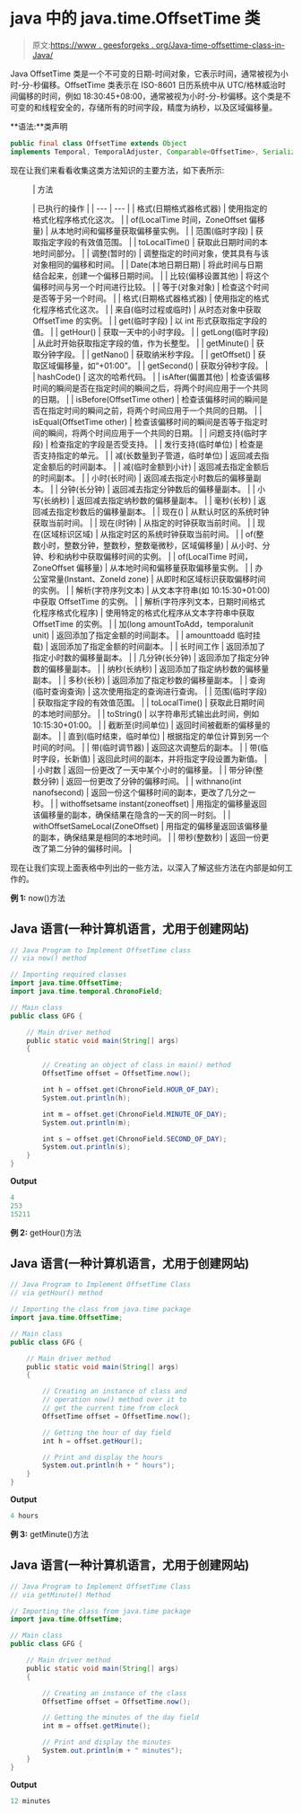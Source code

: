 # java 中的 java.time.OffsetTime 类

> 原文:[https://www . geesforgeks . org/Java-time-offsettime-class-in-Java/](https://www.geeksforgeeks.org/java-time-offsettime-class-in-java/)

Java OffsetTime 类是一个不可变的日期-时间对象，它表示时间，通常被视为小时-分-秒偏移。OffsetTime 类表示在 ISO-8601 日历系统中从 UTC/格林威治时间偏移的时间，例如 18:30:45+08:00，通常被视为小时-分-秒偏移。这个类是不可变的和线程安全的，存储所有的时间字段，精度为纳秒，以及区域偏移量。

**语法:**类声明

```java
public final class OffsetTime extends Object   
implements Temporal, TemporalAdjuster, Comparable<OffsetTime>, Serializable  
```

现在让我们来看看收集这类方法知识的主要方法，如下表所示:

<figure class="table">

| 方法

 | 已执行的操作 |
| --- | --- |
| 格式(日期格式器格式器) | 使用指定的格式化程序格式化这次。 |
| of(LocalTime 时间，ZoneOffset 偏移量) | 从本地时间和偏移量获取偏移量实例。 |
| 范围(临时字段) | 获取指定字段的有效值范围。 |
| toLocalTime() | 获取此日期时间的本地时间部分。 |
| 调整(暂时的) | 调整指定的时间对象，使其具有与该对象相同的偏移和时间。 |
| Date(本地日期日期) | 将此时间与日期结合起来，创建一个偏移日期时间。 |
| 比较(偏移设置其他) | 将这个偏移时间与另一个时间进行比较。 |
| 等于(对象对象) | 检查这个时间是否等于另一个时间。 |
| 格式(日期格式器格式器) | 使用指定的格式化程序格式化这次。 |
| 来自(临时过程或临时) | 从时态对象中获取 OffsetTime 的实例。 |
| get(临时字段) | 以 int 形式获取指定字段的值。 |
| getHour() | 获取一天中的小时字段。 |
| getLong(临时字段) | 从此时开始获取指定字段的值，作为长整型。 |
| getMinute() | 获取分钟字段。 |
| getNano() | 获取纳米秒字段。 |
| getOffset() | 获取区域偏移量，如“+01:00”。 |
| getSecond() | 获取分钟秒字段。 |
| hashCode() | 这次的哈希代码。 |
| isAfter(偏置其他) | 检查该偏移时间的瞬间是否在指定时间的瞬间之后，将两个时间应用于一个共同的日期。 |
| isBefore(OffsetTime other) | 检查该偏移时间的瞬间是否在指定时间的瞬间之前，将两个时间应用于一个共同的日期。 |
| isEqual(OffsetTime other) | 检查该偏移时间的瞬间是否等于指定时间的瞬间，将两个时间应用于一个共同的日期。 |
| 问题支持(临时字段) | 检查指定的字段是否受支持。 |
| 发行支持(临时单位) | 检查是否支持指定的单元。 |
| 减(长数量到子管道，临时单位) | 返回减去指定金额后的时间副本。 |
| 减(临时金额到小计) | 返回减去指定金额后的时间副本。 |
| 小时(长时间) | 返回减去指定小时数后的偏移量副本。 |
| 分钟(长分钟) | 返回减去指定分钟数后的偏移量副本。 |
| 小写(长纳秒) | 返回减去指定纳秒数的偏移量副本。 |
| 毫秒(长秒) | 返回减去指定秒数后的偏移量副本。 |
| 现在() | 从默认时区的系统时钟获取当前时间。 |
| 现在(时钟) | 从指定的时钟获取当前时间。 |
| 现在(区域标识区域) | 从指定时区的系统时钟获取当前时间。 |
| of(整数小时，整数分钟，整数秒，整数毫微秒，区域偏移量) | 从小时、分钟、秒和纳秒中获取偏移时间的实例。 |
| of(LocalTime 时间，ZoneOffset 偏移量) | 从本地时间和偏移量获取偏移量实例。 |
| 办公室常量(Instant、ZoneId zone) | 从即时和区域标识获取偏移时间的实例。 |
| 解析(字符序列文本) | 从文本字符串(如 10:15:30+01:00)中获取 OffsetTime 的实例。 |
| 解析(字符序列文本，日期时间格式化程序格式化程序) | 使用特定的格式化程序从文本字符串中获取 OffsetTime 的实例。 |
| 加(long amountToAdd，temporalunit unit) | 返回添加了指定金额的时间副本。 |
| amounttoadd 临时挂载) | 返回添加了指定金额的时间副本。 |
| 长时间工作 | 返回添加了指定小时数的偏移量副本。 |
| 几分钟(长分钟) | 返回添加了指定分钟数的偏移量副本。 |
| 纳秒(长纳秒) | 返回添加了指定纳秒数的偏移量副本。 |
| 多秒(长秒) | 返回添加了指定秒数的偏移量副本。 |
| 查询(临时查询<r>查询)</r> | 这次使用指定的查询进行查询。 |
| 范围(临时字段) | 获取指定字段的有效值范围。 |
| toLocalTime() | 获取此日期时间的本地时间部分。 |
| toString() | 以字符串形式输出此时间，例如 10:15:30+01:00。 |
| 截断至(时间单位) | 返回时间被截断的偏移量的副本。 |
| 直到(临时结束，临时单位) | 根据指定的单位计算到另一个时间的时间。 |
| 带(临时调节器) | 返回这次调整后的副本。 |
| 带(临时字段，长新值) | 返回此时间的副本，并将指定字段设置为新值。 |
| 小时数 | 返回一份更改了一天中某个小时的偏移量。 |
| 带分钟(整数分钟) | 返回一份更改了分钟的偏移时间。 |
| withnano(int nanofsecond) | 返回一份这个偏移时间的副本，更改了几分之一秒。 |
| withoffsetsame instant(zoneoffset) | 用指定的偏移量返回该偏移量的副本，确保结果在隐含的一天的同一时刻。 |
| withOffsetSameLocal(ZoneOffset) | 用指定的偏移量返回该偏移量的副本，确保结果是相同的本地时间。 |
| 带秒(整数秒) | 返回一份更改了第二分钟的偏移时间。 |

</figure>

现在让我们实现上面表格中列出的一些方法，以深入了解这些方法在内部是如何工作的。

**例 1:** now()方法

## Java 语言(一种计算机语言，尤用于创建网站)

```java
// Java Program to Implement OffsetTime class
// via now() method

// Importing required classes
import java.time.OffsetTime;
import java.time.temporal.ChronoField;

// Main class
public class GFG {

    // Main driver method
    public static void main(String[] args)
    {

        // Creating an object of class in main() method
        OffsetTime offset = OffsetTime.now();

        int h = offset.get(ChronoField.HOUR_OF_DAY);
        System.out.println(h);

        int m = offset.get(ChronoField.MINUTE_OF_DAY);
        System.out.println(m);

        int s = offset.get(ChronoField.SECOND_OF_DAY);
        System.out.println(s);
    }
}
```

**Output**

```java
4
253
15211
```

**例 2:** getHour()方法

## Java 语言(一种计算机语言，尤用于创建网站)

```java
// Java Program to Implement OffsetTime Class
// via getHour() method

// Importing the class from java.time package
import java.time.OffsetTime;

// Main class
public class GFG {

    // Main driver method
    public static void main(String[] args)
    {

        // Creating an instance of class and
        // operation now() method over it to
        // get the current time from clock
        OffsetTime offset = OffsetTime.now();

        // Getting the hour of day field
        int h = offset.getHour();

        // Print and display the hours
        System.out.println(h + " hours");
    }
}
```

**Output**

```java
4 hours
```

**例 3:** getMinute()方法

## Java 语言(一种计算机语言，尤用于创建网站)

```java
// Java Program to Implement OffsetTime Class
// via getMinute() Method

// Importing the class from java.time package
import java.time.OffsetTime;

// Main class
public class GFG {

    // Main driver method
    public static void main(String[] args)
    {

        // Creating an instance of the class
        OffsetTime offset = OffsetTime.now();

        // Getting the minutes of the day field
        int m = offset.getMinute();

        // Print and display the minutes
        System.out.println(m + " minutes");
    }
}
```

**Output**

```java
12 minutes
```